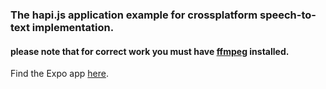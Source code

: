 ### The hapi.js application example for crossplatform speech-to-text implementation.

#### please note that for correct work you must have [ffmpeg](https://ffmpeg.org/download.html) installed.

Find the Expo app [here](https://github.com/PhilippSh/expo-stt-app).
